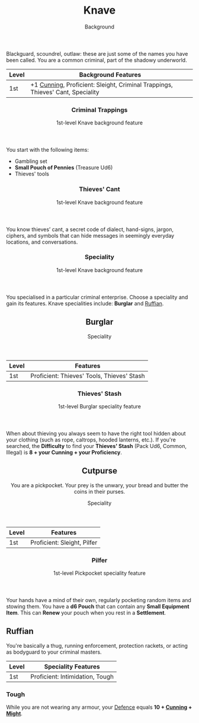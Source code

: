 <header>

# Knave

<p class="subheading">Background</p>

</header>

Blackguard, scoundrel, outlaw: these are just some of the names you have been called. You are a common criminal, part of the shadowy underworld.

| Level             | Background Features    |
| ----------------- | - |
| 1st               | +1 [Cunning](pages/characters/attributes.md?id=cunning), Proficient: Sleight, Criminal Trappings, Thieves' Cant, Speciality |

<header>

### Criminal Trappings

<p class="subheading">1st-level Knave background feature</p>

</header>

You start with the following items:

 * Gambling set
 * **Small Pouch of Pennies** (Treasure Ud6)
 * Thieves' tools

<header>

### Thieves' Cant

<p class="subheading">1st-level Knave background feature</p>

</header>

You know thieves’ cant, a secret code of dialect, hand-signs, jargon, ciphers, and symbols that can hide messages in seemingly everyday locations, and conversations.

<header>

### Speciality

<p class="subheading">1st-level Knave background feature</p>

</header>

You specialised in a particular criminal enterprise. Choose a speciality and gain its features. Knave specialities include:  **Burglar** and [Ruffian](#ruffian).

<header>

## Burglar

<p class="subheading">Speciality</p>

</header>

| Level             | Features    |
| ----------------- | - |
| 1st               | Proficient: Thieves' Tools, Thieves' Stash |

<header>

### Thieves' Stash

<p class="subheading">1st-level Burglar speciality feature</p>

</header>

When about thieving you always seem to have the right tool hidden about your clothing (such as rope, caltrops, hooded lanterns, etc.). If you're searched, the **Difficulty** to find your **Thieves' Stash** (Pack Ud6, Common, Illegal) is **8 + your Cunning + your Proficiency**.

<header>

## Cutpurse

You are a pickpocket. Your prey is the unwary, your bread and butter the coins in their purses.

<p class="subheading">Speciality</p>

</header>

| Level             | Features    |
| ----------------- | - |
| 1st               | Proficient: Sleight, Pilfer |

<header>

### Pilfer

<p class="subheading">1st-level Pickpocket speciality feature</p>

</header>

Your hands have a mind of their own, regularly pocketing random items and stowing them. You have a **d6 Pouch** that can contain any **Small Equipment Item**. This can **Renew** your pouch when you rest in a **Settlement**.

## Ruffian

You're basically a thug, running enforcement, protection rackets, or acting as bodyguard to your criminal masters.

| Level             | Speciality Features    |
| ----------------- | - |
| 1st               | Proficient: Intimidation, Tough |

### Tough

While you are not wearing any armour, your [Defence](pages/combat/attacks?id=defence) equals **10 + [Cunning](pages/characters/attributes?id=cunning) + [Might](pages/characters/attributes?id=might)**.
